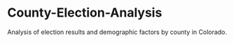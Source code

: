 # County-Election-Analysis
Analysis of election results and demographic factors by county in Colorado.

